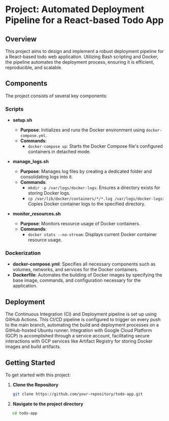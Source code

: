 # Project: Automated Deployment Pipeline for a React-based Todo App

## Overview
This project aims to design and implement a robust deployment pipeline for a React-based todo web application. Utilizing Bash scripting and Docker, the pipeline automates the deployment process, ensuring it is efficient, reproducible, and scalable.

## Components
The project consists of several key components:

### Scripts
- **setup.sh**
  - **Purpose**: Initializes and runs the Docker environment using `docker-compose.yml`.
  - **Commands**:
    - `docker-compose up`: Starts the Docker Compose file's configured containers in detached mode.

- **manage_logs.sh**
  - **Purpose**: Manages log files by creating a dedicated folder and consolidating logs into it.
  - **Commands**:
    - `mkdir -p /var/logs/docker-logs`: Ensures a directory exists for storing Docker logs.
    - `cp /var/lib/docker/containers/*/*.log /var/logs/docker-logs`: Copies Docker container logs to the specified directory.
- **monitor_resources.sh**
  - **Purpose**: Monitors resource usage of Docker containers.
  - **Commands**:
    - `docker stats --no-stream`: Displays current Docker container resource usage.

### Dockerization
- **docker-compose.yml**: Specifies all necessary components such as volumes, networks, and services for the Docker containers.
- **Dockerfile**: Automates the building of Docker images by specifying the base image, commands, and configuration necessary for the application.

## Deployment
The Continuous Integration (CI) and Deployment pipeline is set up using GitHub Actions. This CI/CD pipeline is configured to trigger on every push to the main branch, automating the build and deployment processes on a GitHub-hosted Ubuntu runner. Integration with Google Cloud Platform (GCP) is accomplished through a service account, facilitating secure interactions with GCP services like Artifact Registry for storing Docker images and build artifacts.

## Getting Started
To get started with this project:

1. **Clone the Repository**
   ```bash
   git clone https://github.com/your-repository/todo-app.git
   ```
2. **Navigate to the project directory**
```bash
   cd todo-app
```
